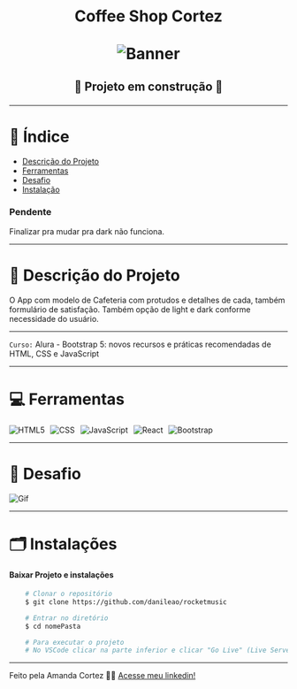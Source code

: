 <div align="center">
  <h1 align="center">
    Coffee Shop Cortez
    <br />
    <br />
    <img src="assets/banner.avif" alt="Banner">
    <br />
  </h1>

  <h2> 
  
  :construction: Projeto em construção :construction:
  </h2>
</div>


---

# :file_folder: Índice 

- [Descrição do Projeto](#id01)
- [Ferramentas](#id02)
- [Desafio](#id04)
- [Instalação](#id03)

### Pendente

Finalizar pra mudar pra dark não funciona.

---

# :pushpin: Descrição do Projeto <a name="id01"></a>
O App com modelo de Cafeteria com protudos e detalhes de cada, também formulário de satisfação. Também opção de light e dark conforme necessidade do usuário.

---

` Curso: ` Alura - Bootstrap 5: novos recursos e práticas recomendadas de HTML, CSS e JavaScript

---

# :computer: Ferramentas<a name="id02"></a>

<div style="display: flex; gap: 10px;">
  <img src="https://img.shields.io/badge/HTML-e06b12?style=for-the-badge&logo=html5&logoColor=white" alt="HTML5">
  <img src="https://img.shields.io/badge/CSS-1283e0?&style=for-the-badge&logo=css3&logoColor=white" alt="CSS">
  <img src="https://img.shields.io/badge/JavaScript-F7DF1E?style=for-the-badge&logo=javascript&logoColor=414141" alt="JavaScript">
  <img src="https://img.shields.io/badge/React-414141?style=for-the-badge&logo=react&logoColor=61DAFB" alt="React">
  <img src="https://img.shields.io/badge/-Bootstrap-563D7C?style=for-the-badge&logo=bootstrap" alt="Bootstrap">  
</div>


---

# 🎯 Desafio <a name="id04"></a>
<img src="assets/coffeCortez.gif" alt="Gif">


---
# 🗂 Instalações <a name="id03"></a>
#### Baixar Projeto e instalações
```bash
    # Clonar o repositório
    $ git clone https://github.com/danileao/rocketmusic

    # Entrar no diretório
    $ cd nomePasta

    # Para executar o projeto
    # No VSCode clicar na parte inferior e clicar "Go Live" (Live Server)
```

---

Feito pela Amanda Cortez 👋🏽 [Acesse meu linkedin!](www.linkedin.com/in/amandacortez92)